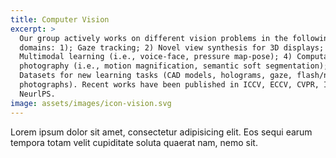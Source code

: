 ```yaml
---
title: Computer Vision
excerpt: >
  Our group actively works on different vision problems in the following
  domains: 1); Gaze tracking; 2) Novel view synthesis for 3D displays; 3)
  Multimodal learning (i.e., voice-face, pressure map-pose); 4) Computational
  photography (i.e., motion magnification, semantic soft segmentation); 5)
  Datasets for new learning tasks (CAD models, holograms, gaze, flash/no-flash
  photographs). Recent works have been published in ICCV, ECCV, CVPR, ICML, and
  NeurlPS.
image: assets/images/icon-vision.svg
---
```


Lorem ipsum dolor sit amet, consectetur adipisicing elit. Eos sequi earum tempora totam velit cupiditate soluta quaerat nam, nemo sit.